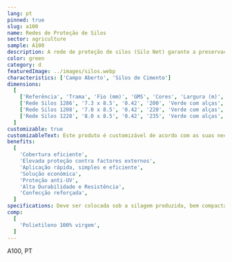 ```yaml
---
lang: pt
pinned: true
slug: a100
name: Redes de Proteção de Silos
sector: agriculture
sample: A100
description: A rede de proteção de silos (Silo Net) garante a preservação da qualidade da silagem que produziu e que a mesma “não respire” (anaerobiose. É imprescindível para garantir uma boa silagem e uma correta ensilagem.
color: green
category: d
featuredImage: ../images/silos.webp
characteristics: ['Campo Aberto', 'Silos de Cimento']
dimensions:
  [
    ['Referência', 'Trama', 'Fio (mm)', 'GMS', 'Cores', 'Largura (m)', 'Comprimento (m)'],
    ['Rede Silos 1286', '7.3 x 8.5', '0.42', '200', 'Verde com alças', '4/5/6', '100 (standard)'],
    ['Rede Silos 1208', '7.0 x 8.5', '0.42', '220', 'Verde com alças', '4/5/6', '100 (standard)'],
    ['Rede Silos 1228', '8.0 x 8.5', '0.42', '235', 'Verde com alças', '4/5/6', '100 (standard)'],
  ]
customizable: true
customizableText: Este produto é customizável de acordo com as suas necessidades. Contacte-nos para mais informações.
benefits:
  [
    'Cobertura eficiente',
    'Elevada proteção contra factores externos',
    'Aplicação rápida, simples e eficiente',
    'Solução económica',
    'Proteção anti-UV',
    'Alta Durabilidade e Resistência',
    'Confecção reforçada',
  ]
specifications: Deve ser colocada sob a silagem produzida, bem compactada e cobrindo-a na totalidade. Para garantir que as extremidades fiquem bem seguras e evitar a entrada de ar, é recomendado a utilização de silo bags
comp:
  [
    'Polietileno 100% virgem',
  ]
---
```


A100, PT
